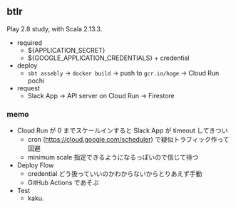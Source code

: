 ## btlr
Play 2.8 study, with Scala 2.13.3.

- required
    - ${APPLICATION_SECRET}
    - ${GOOGLE_APPLICATION_CREDENTIALS} + credential
- deploy
    - `sbt assebly` -> `docker build` -> push to `gcr.io/hoge`  -> Cloud Run pochi
- request
    - Slack App -> API server on Cloud Run -> Firestore 

### memo
- Cloud Run が 0 までスケールインすると Slack App が timeout してきつい
    - cron (https://cloud.google.com/scheduler) で疑似トラフィック作って回避
    - minimum scale 指定できるようになるっぽいので信じて待つ
- Deploy Flow
    - credential どう扱っていいのかわからないからとりあえず手動
    - GitHub Actions であそぶ
- Test
    - kaku.
